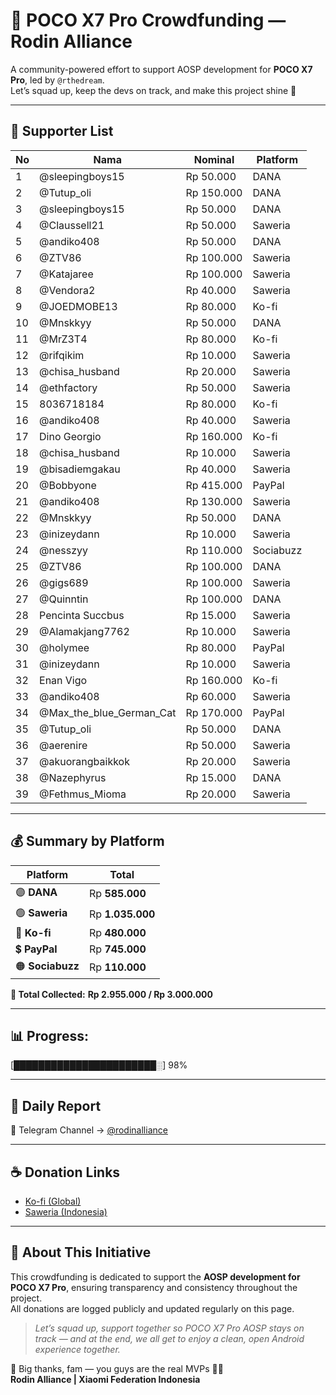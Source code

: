 # 💎 POCO X7 Pro Crowdfunding — Rodin Alliance

A community-powered effort to support AOSP development for **POCO X7 Pro**, led by `@rthedream`.  
Let’s squad up, keep the devs on track, and make this project shine 🚀

---

## 📑 Supporter List

| No | Nama | Nominal | Platform |
|----|------|----------|-----------|
| 1 | @sleepingboys15 | Rp 50.000 | DANA |
| 2 | @Tutup_oli | Rp 150.000 | DANA |
| 3 | @sleepingboys15 | Rp 50.000 | DANA |
| 4 | @Claussell21 | Rp 50.000 | Saweria |
| 5 | @andiko408 | Rp 50.000 | DANA |
| 6 | @ZTV86 | Rp 100.000 | Saweria |
| 7 | @Katajaree | Rp 100.000 | Saweria |
| 8 | @Vendora2 | Rp 40.000 | Saweria |
| 9 | @JOEDMOBE13 | Rp 80.000 | Ko-fi |
| 10 | @Mnskkyy | Rp 50.000 | DANA |
| 11 | @MrZ3T4 | Rp 80.000 | Ko-fi |
| 12 | @rifqikim | Rp 10.000 | Saweria |
| 13 | @chisa_husband | Rp 20.000 | Saweria |
| 14 | @ethfactory | Rp 50.000 | Saweria |
| 15 | 8036718184 | Rp 80.000 | Ko-fi |
| 16 | @andiko408 | Rp 40.000 | Saweria |
| 17 | Dino Georgio | Rp 160.000 | Ko-fi |
| 18 | @chisa_husband | Rp 10.000 | Saweria |
| 19 | @bisadiemgakau | Rp 40.000 | Saweria |
| 20 | @Bobbyone | Rp 415.000 | PayPal |
| 21 | @andiko408 | Rp 130.000 | Saweria |
| 22 | @Mnskkyy | Rp 50.000 | DANA |
| 23 | @inizeydann | Rp 10.000 | Saweria |
| 24 | @nesszyy | Rp 110.000 | Sociabuzz |
| 25 | @ZTV86 | Rp 100.000 | DANA |
| 26 | @gigs689 | Rp 100.000 | Saweria |
| 27 | @Quinntin | Rp 100.000 | DANA |
| 28 | Pencinta Succbus | Rp 15.000 | Saweria |
| 29 | @Alamakjang7762 | Rp 10.000 | Saweria |
| 30 | @holymee | Rp 80.000 | PayPal |
| 31 | @inizeydann | Rp 10.000 | Saweria |
| 32 | Enan Vigo | Rp 160.000 | Ko-fi |
| 33 | @andiko408 | Rp 60.000 | Saweria |
| 34 | @Max_the_blue_German_Cat | Rp 170.000 | PayPal |
| 35 | @Tutup_oli | Rp 50.000 | DANA |
| 36 | @aerenire | Rp 50.000 | Saweria |
| 37 | @akuorangbaikkok | Rp 20.000 | Saweria |
| 38 | @Nazephyrus | Rp 15.000 | DANA |
| 39 | @Fethmus_Mioma | Rp 20.000 | Saweria |

---

## 💰 Summary by Platform

| Platform | Total |
|-----------|--------|
| 🟣 **DANA** | Rp **585.000** |
| 🟢 **Saweria** | Rp **1.035.000** |
| 🔵 **Ko-fi** | Rp **480.000** |
| 💲 **PayPal** | Rp **745.000** |
| 🟠 **Sociabuzz** | Rp **110.000** |

**🧾 Total Collected:** **Rp 2.955.000 / Rp 3.000.000**

---

## 📊 **Progress:**
[███████████████████████░] 98%

---

## 📡 Daily Report

📢 Telegram Channel → [@rodinalliance](https://t.me/rodinalliance)

---

## ☕ Donation Links

- [Ko-fi (Global)](http://ko-fi.com/xyzuniverse)  
- [Saweria (Indonesia)](http://saweria.co/xyzuniverse)

---

## 🧩 About This Initiative

This crowdfunding is dedicated to support the **AOSP development for POCO X7 Pro**, ensuring transparency and consistency throughout the project.  
All donations are logged publicly and updated regularly on this page.

> _Let’s squad up, support together so POCO X7 Pro AOSP stays on track — and at the end, we all get to enjoy a clean, open Android experience together._

🙏 Big thanks, fam — you guys are the real MVPs 💯🔥  
**Rodin Alliance | Xiaomi Federation Indonesia**
